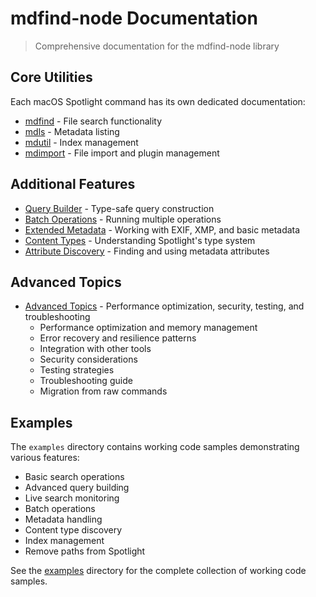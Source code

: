 # mdfind-node Documentation

> Comprehensive documentation for the mdfind-node library

## Core Utilities

Each macOS Spotlight command has its own dedicated documentation:

- [mdfind](./mdfind.md) - File search functionality
- [mdls](./mdls.md) - Metadata listing
- [mdutil](./mdutil.md) - Index management
- [mdimport](./mdimport.md) - File import and plugin management

## Additional Features

- [Query Builder](./query-builder.md) - Type-safe query construction
- [Batch Operations](./batch.md) - Running multiple operations
- [Extended Metadata](./metadata.md) - Working with EXIF, XMP, and basic metadata
- [Content Types](./content-types.md) - Understanding Spotlight's type system
- [Attribute Discovery](./attributes.md) - Finding and using metadata attributes

## Advanced Topics

- [Advanced Topics](./advanced-topics.md) - Performance optimization, security, testing, and troubleshooting
  - Performance optimization and memory management
  - Error recovery and resilience patterns
  - Integration with other tools
  - Security considerations
  - Testing strategies
  - Troubleshooting guide
  - Migration from raw commands

## Examples

The `examples` directory contains working code samples demonstrating various features:

- Basic search operations
- Advanced query building
- Live search monitoring
- Batch operations
- Metadata handling
- Content type discovery
- Index management
- Remove paths from Spotlight

See the [examples](../examples) directory for the complete collection of working code samples.
